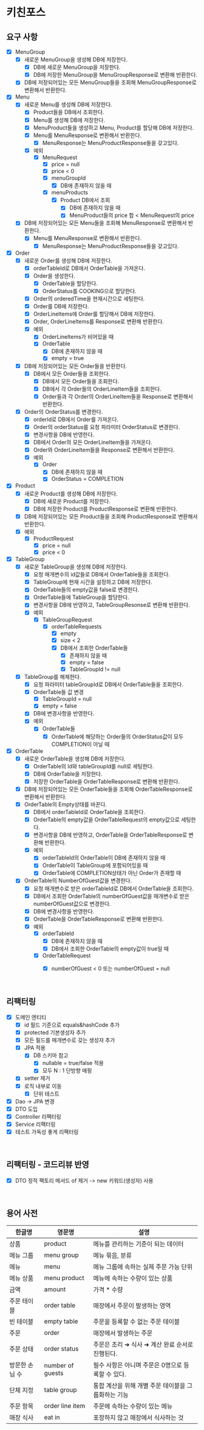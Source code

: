 # 키친포스

## 요구 사항

- [x] MenuGroup
  - [x] 새로운 MenuGroup을 생성해 DB에 저장한다.
    - [x] DB에 새로운 MenuGroup을 저장한다.
    - [x] DB에 저장한 MenuGroup을 MenuGroupResponse로 변환해 반환한다.
  - [x] DB에 저장되어있는 모든 MenuGroup들을 조회해 MenuGroupResponse로 변환해서 반환한다.
  
- [x] Menu
  - [x] 새로운 Menu를 생성해 DB에 저장한다.
    - [x] Product들을 DB에서 조회한다.
    - [x] Menu를 생성해 DB에 저장한다.
    - [x] MenuProduct들을 생성하고 Menu, Product를 할당해 DB에 저장한다.
    - [x] Menu를 MenuResponse로 변환해서 반환한다.
      - [x] MenuResponse는 MenuProductResponse들을 갖고있다.
    - [x] 예외
      - [x] MenuRequest
        - [x] price = null
        - [x] price < 0
        - [x] menuGroupId
          - [x] DB에 존재하지 않을 때
        - [x] menuProducts
          - [x] Product DB에서 조회
            - [x] DB에 존재하지 않을 때
            - [x] MenuProduct들의 price 합 < MenuRequest의 price
  - [x] DB에 저장되어있는 모든 Menu들을 조회해 MenuResponse로 변환해서 반환한다.
    - [x] Menu를 MenuResponse로 변환해서 반환한다.
      - [x] MenuResponse는 MenuProductResponse들을 갖고있다.

- [x] Order
  - [x] 새로운 Order를 생성해 DB에 저장한다.
    - [x] orderTableId로 DB에서 OrderTable을 가져온다.
    - [x] Order을 생성한다.
      - [x] OrderTable을 할당한다.
      - [x] OrderStatus를 COOKING으로 할당한다.
    - [x] Order의 orderedTime을 현재시간으로 세팅한다.
    - [x] Order를 DB에 저장한다.
    - [x] OrderLineItems에 Order를 할당해서 DB에 저장한다.
    - [x] Order, OrderLineItems를 Response로 변환해 반환한다.
    - [x] 예외
      - [x] OrderLineItems가 비어있을 때
      - [x] OrderTable
        - [x] DB에 존재하지 않을 때
        - [x] empty = true
  - [x] DB에 저장되어있는 모든 Order들을 반환한다.
    - [x] DB에서 모든 Order들을 조회한다.
      - [x] DB에서 모든 Order들을 조회한다.
      - [x] DB에서 각 Order들의 OrderLineItem들을 조회한다.
      - [x] Order들과 각 Order의 OrderLineItem들을 Response로 변환해서 반환한다.
  - [x] Order의 OrderStatus를 변경한다.
    - [x] orderId로 DB에서 Order를 가져온다.
    - [x] Order의 orderStatus를 요청 파라미터 OrderStatus로 변경한다.
    - [x] 변경사항을 DB에 반영한다.
    - [x] DB에서 Order의 모든 OrderLineItem들을 가져온다.
    - [x] Order와 OrderLineItem들을 Response로 변환해서 반환한다.
    - [x] 예외
      - [x] Order
        - [x] DB에 존재하지 않을 때
        - [x] OrderStatus = COMPLETION

- [x] Product
  - [x] 새로운 Product를 생성해 DB에 저장한다.
    - [x] DB에 새로운 Product를 저장한다.
    - [x] DB에 저장한 Product를 ProductResponse로 변환해 반환한다.
  - [x] DB에 저장되어있는 모든 Product들을 조회해 ProductResponse로 변환해서 반환한다.
  - [x] 예외
    - [x] ProductRequest
      - [x] price = null
      - [x] price < 0

- [x] TableGroup
  - [x] 새로운 TableGroup을 생성해 DB에 저장한다.
    - [x] 요청 매개변수의 id값들로 DB에서 OrderTable들을 조회한다.
    - [x] TableGroup에 현재 시간을 설정하고 DB에 저장한다.
    - [x] OrderTable들의 empty값을 false로 변경한다.
    - [x] OrderTable들에 TableGroup을 할당한다.
    - [x] 변경사항을 DB에 반영하고, TableGroupResonse로 변환해 반환한다.
    - [x] 예외
      - [x] TableGroupRequest
        - [x] orderTableRequests
          - [x] empty
          - [x] size < 2
          - [x] DB에서 조회한 OrderTable들
            - [x] 존재하지 않을 때
            - [x] empty = false
            - [x] TableGroupId != null
  - [x] TableGroup를 해제한다.
    - [x] 요청 파라미터 tableGroupId로 DB에서 OrderTable들을 조회한다.
    - [x] OrderTable들 값 변경
      - [x] TableGroupId = null
      - [x] empty = false
    - [x] DB에 변경사항을 반영한다.
    - [x] 예외
      - [x] OrderTable들
        - [x] OrderTable에 해당하는 Order들의 OrderStatus값이 모두 COMPLETION이 아닐 때

- [x] OrderTable
  - [x] 새로운 OrderTable을 생성해 DB에 저장한다.
    - [x] OrderTable의 Id와 tableGroupId를 null로 세팅한다.
    - [x] DB에 OrderTable을 저장한다.
    - [x] 저장한 OrderTable을 OrderTableResponse로 변환해 반환한다.
  - [x] DB에 저장되어있는 모든 OrderTable들을 조회해 OrderTableResponse로 변환해서 반환한다.
  - [x] OrderTable의 Empty상태를 바꾼다.
    - [x] DB에서 orderTableId로 OrderTable을 조회한다.
    - [x] OrderTable의 empty값을 OrderTableRequest의 empty값으로 세팅한다.
    - [x] 변경사항을 DB에 반영하고, OrderTable을 OrderTableResponse로 변환해 반환한다.
    - [x] 예외
      - [x] orderTableId의 OrderTable이 DB에 존재하지 않을 때
      - [x] OrderTable이 TableGroup에 포함되어있을 때
      - [x] OrderTable에 COMPLETION상태가 아닌 Order가 존재할 때
  - [x] OrderTable의 NumberOfGuest값을 변경한다.
    - [x] 요청 매개변수로 받은 orderTableId로 DB에서 OrderTable을 조회한다.
    - [x] DB에서 조회한 OrderTable의 numberOfGuest값을 매개변수로 받은 numberOfGuest값으로 변경한다.
    - [x] DB에 변경사항을 반영한다.
    - [x] OrderTable을 OrderTableResponse로 변환해 반환한다.
    - [x] 예외
      - [x] orderTableId
        - [x] DB에 존재하지 않을 때
        - [x] DB에서 조회한 OrderTable의 empty값이 true일 때
      - [x] OrderTableRequest
        - [x] numberOfGuest < 0 또는 numberOfGuest = null


<br/>

## 리팩터링

- [x] 도메인 엔티티
  - [x] id 필드 기준으로 equals&hashCode 추가
  - [x] protected 기본생성자 추가
  - [x] 모든 필드를 매개변수로 갖는 생성자 추가
  - [x] JPA 적용
    - [x] DB 스키마 참고
      - [x] nullable = true/false 적용
      - [x] 모두 N : 1 단방향 매핑
  - [x] setter 제거
  - [x] 로직 내부로 이동
    - [x] 단위 테스트
- [x] Dao -> JPA 변경
- [x] DTO 도입
- [x] Controller 리팩터링
- [x] Service 리팩터링
- [x] 테스트 가독성 좋게 리팩터링

<br/>

## 리팩터링 - 코드리뷰 반영
- [x] DTO 정적 팩토리 메서드 of 제거 -> new 키워드(생성자) 사용

<br/>

## 용어 사전

| 한글명 | 영문명 | 설명 |
| --- | --- | --- |
| 상품 | product | 메뉴를 관리하는 기준이 되는 데이터 |
| 메뉴 그룹 | menu group | 메뉴 묶음, 분류 |
| 메뉴 | menu | 메뉴 그룹에 속하는 실제 주문 가능 단위 |
| 메뉴 상품 | menu product | 메뉴에 속하는 수량이 있는 상품 |
| 금액 | amount | 가격 * 수량 |
| 주문 테이블 | order table | 매장에서 주문이 발생하는 영역 |
| 빈 테이블 | empty table | 주문을 등록할 수 없는 주문 테이블 |
| 주문 | order | 매장에서 발생하는 주문 |
| 주문 상태 | order status | 주문은 조리 ➜ 식사 ➜ 계산 완료 순서로 진행된다. |
| 방문한 손님 수 | number of guests | 필수 사항은 아니며 주문은 0명으로 등록할 수 있다. |
| 단체 지정 | table group | 통합 계산을 위해 개별 주문 테이블을 그룹화하는 기능 |
| 주문 항목 | order line item | 주문에 속하는 수량이 있는 메뉴 |
| 매장 식사 | eat in | 포장하지 않고 매장에서 식사하는 것 |
